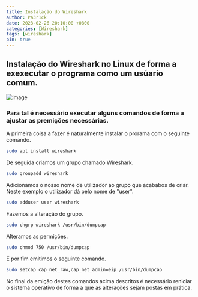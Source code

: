 ```yaml
---
title: Instalação do Wireshark
author: Pa3r1ck
date: 2023-02-26 20:10:00 +0800
categories: [Wireshark]
tags: [wireshark]
pin: true
---
```



## Instalação do Wireshark no Linux de forma a exexecutar o programa como um usúario comum.

![image](https://www.wireshark.org/assets/images/sflogo.png)
### Para tal é necessário executar alguns comandos de forma a ajustar as premições necessárias.

A primeira coisa a fazer é naturalmente instalar o prorama com o seguinte comando.

``` bash
sudo apt install wireshark
```
De seguida criamos um grupo chamado Wireshark.

``` bash
sudo groupadd wireshark
```
Adicionamos o nosso nome de utilizador ao grupo que acababos de criar. Neste exemplo o utilizador dá pelo nome de "user".

``` bash
sudo adduser user wireshark
```
Fazemos a alteração do grupo.

``` bash
sudo chgrp wireshark /usr/bin/dumpcap
```

Alteramos as permições.

``` bash
sudo chmod 750 /usr/bin/dumpcap
```

E por fim emitimos o seguinte comando.

``` bash
sudo setcap cap_net_raw,cap_net_admin=eip /usr/bin/dumpcap
```

No final da emição destes comandos acima descritos é necessário reniciar o sistema operativo de forma a que as alterações sejam postas em prática.
